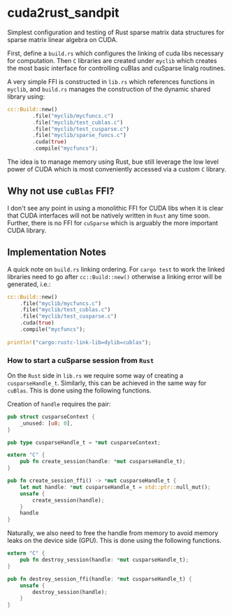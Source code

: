 # cuda2rust_sandpit

Simplest configuration and testing of Rust sparse matrix
data structures for sparse matrix linear algebra on CUDA. 

First, define a `build.rs` which configures the linking of
cuda libs necessary for computation. Then `C` libraries are
created under `myclib` which creates the most basic interface for controlling cuBlas and cuSparse linalg routines. 

A very simple FFI is constructed in `lib.rs` which references functions in `myclib`, and `build.rs` manages the construction of the dynamic shared library using:
```Rust
cc::Build::new()
        .file("myclib/mycfuncs.c")
        .file("myclib/test_cublas.c")
        .file("myclib/test_cusparse.c")
        .file("myclib/sparse_funcs.c")
        .cuda(true)
        .compile("mycfuncs");
```

The idea is to manage memory using Rust, bue still leverage the low level power of CUDA which is most conveniently accessed via a custom `C` library. 

## Why not use `cuBlas` FFI?

I don't see any point in using a monolithic FFI for CUDA libs when it is clear that CUDA interfaces will not be natively written in `Rust` any time soon. Further, there is no FFI for `cuSparse` which is arguably the more important CUDA library. 

## Implementation Notes

A quick note on `build.rs` linking ordering. For `cargo test` to work the linked libraries need to go after `cc::Build::new()` otherwise a linking error will be generated, i.e.:

```Rust
cc::Build::new()
    .file("myclib/mycfuncs.c")
    .file("myclib/test_cublas.c")
    .file("myclib/test_cusparse.c")
    .cuda(true)
    .compile("mycfuncs");
    
println!("cargo:rustc-link-lib=dylib=cublas");
```

### How to start a cuSparse session from `Rust`

On the `Rust` side in `lib.rs` we require some way of creating a `cusparseHandle_t`. Similarly, this can be achieved in the same way for `cuBlas`. This is done using the following functions.

Creation of `handle` requires the pair:
```Rust
pub struct cusparseContext {
    _unused: [u8; 0],
}

pub type cusparseHandle_t = *mut cusparseContext;

extern "C" {
    pub fn create_session(handle: *mut cusparseHandle_t);
}

pub fn create_session_ffi() -> *mut cusparseHandle_t {
    let mut handle: *mut cusparseHandle_t = std::ptr::null_mut();
    unsafe {
        create_session(handle);
    }
    handle
}
```

Naturally, we also need to free the handle from memory to avoid memory leaks on the device side (GPU). This is done using the following functions. 
```Rust
extern "C" {
    pub fn destroy_session(handle: *mut cusparseHandle_t);
}

pub fn destroy_session_ffi(handle: *mut cusparseHandle_t) {
    unsafe {
        destroy_session(handle);
    }
}
```


